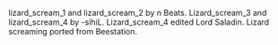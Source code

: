 lizard_scream_1 and lizard_scream_2 by n Beats. Lizard_scream_3 and lizard_scream_4 by -sihiL. Lizard_scream_4 edited Lord Saladin. Lizard screaming ported from Beestation.
